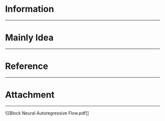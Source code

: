 # Information
---


# Mainly Idea
---


# Reference
---


# Attachment
---
![[Block Neural Autoregressive Flow.pdf]]